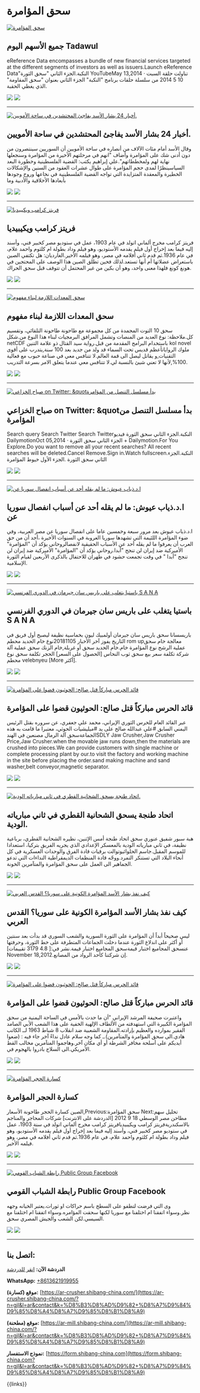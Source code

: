 # سحق المؤامرة

<a href="https://swt.shibang-china.com/?n=gjl&l=ar&img&k=%D8%B3%D8%AD%D9%82+%D8%A7%D9%84%D9%85%D8%A4%D8%A7%D9%85%D8%B1%D8%A9" target="_blank">![سحق المؤامرة](http://static.shibang-china.com/all-800x300/1368.jpg)</a>

## جميع الأسهم اليوم Tadawul
eReference Data encompasses a bundle of new financial services targeted at the different segments of investors as well as issuers.Launch eReference Data‫النكبة.الجزء الثاني "سحق الثورة"‬‎ YouTubeMay 13,2014 · تناولت حلقة السبت 10 5 2014 من سلسلة حلقات برنامج "النكبة" الجزء الثاني بعنوان "سحق المقاومة" الذي يغطي الحقبة.


<a href="https://whatsapp.shibangsoft.com/WhatsApp.php" target="_blank" title="WhatsApp">![](http://static.shibang-china.com/icon/whatsapp.png)</a> <a href="https://swt.shibang-china.com/?n=gjl&l=ar&icon&k=%D8%B3%D8%AD%D9%82+%D8%A7%D9%84%D9%85%D8%A4%D8%A7%D9%85%D8%B1%D8%A9" target="_blank">![](http://static.shibang-china.com/icon/chat-ar.png)</a>

---

<a href="https://swt.shibang-china.com/?n=gjl&l=ar&img&k=%D8%B3%D8%AD%D9%82+%D8%A7%D9%84%D9%85%D8%A4%D8%A7%D9%85%D8%B1%D8%A9" target="_blank">![أخبار 24 بشار الأسد يفاجئ المحتشدين في ساحة الأمويين.](http://static.shibang-china.com/all-800x300/1342.jpg)</a>

## أخبار 24 بشار الأسد يفاجئ المحتشدين في ساحة الأمويين.
وقال الأسد أمام مئات الآلاف من أنصاره في ساحة الأمويين أن السوريين سينتصرون من دون أدنى شك على المؤامرة وأضاف "انهم في مرحلتهم الأخيرة من المؤامرة وسنجعلها نهاية لهم ولمخططاتهم".علي إبراهيم يكتب: القضية الفلسطينية وخطورة البعد السياسينظرًا لمدى حجم المؤامرة على طوال عشرات العقود من السنين والإشكالات الخطيرة والمعقدة المتزايدة التي تواجه القضية الفلسطينية في نخاعها وروح وجودها بأبعادها الأخلاقية والأدبية وما


<a href="https://whatsapp.shibangsoft.com/WhatsApp.php" target="_blank" title="WhatsApp">![](http://static.shibang-china.com/icon/whatsapp.png)</a> <a href="https://swt.shibang-china.com/?n=gjl&l=ar&icon&k=%D8%B3%D8%AD%D9%82+%D8%A7%D9%84%D9%85%D8%A4%D8%A7%D9%85%D8%B1%D8%A9" target="_blank">![](http://static.shibang-china.com/icon/chat-ar.png)</a>

---

<a href="https://swt.shibang-china.com/?n=gjl&l=ar&img&k=%D8%B3%D8%AD%D9%82+%D8%A7%D9%84%D9%85%D8%A4%D8%A7%D9%85%D8%B1%D8%A9" target="_blank">![فريتز كرامب ويكيبيديا](http://static.shibang-china.com/all-800x300/511.jpg)</a>

## فريتز كرامب ويكيبيديا
فريتز كرامب مخرج ألماني اتولد في عام 1903، عمل في ستوديو مصر كخبير فني، وأسند إليه فيما بعد إخراج أول فيلم يقدمه الأستوديو، وهو فيلم وداد بطولة ام كلثوم واحمد علام، في عام 1936.ثم قدم ثاني أفلامه في مصر، وهو فيلمه الأخير.الغارديان: هل تكتفي الصين باستعراض عضلاتها أم أنها تستعد.لذلك فحين تطلق الصين هذا الوصف على المحتجين في هونغ كونغ فلهذا معنى واحد، وهو أن بكين من غير المحتمل أن تتوقف قبل سحق الحراك.


<a href="https://whatsapp.shibangsoft.com/WhatsApp.php" target="_blank" title="WhatsApp">![](http://static.shibang-china.com/icon/whatsapp.png)</a> <a href="https://swt.shibang-china.com/?n=gjl&l=ar&icon&k=%D8%B3%D8%AD%D9%82+%D8%A7%D9%84%D9%85%D8%A4%D8%A7%D9%85%D8%B1%D8%A9" target="_blank">![](http://static.shibang-china.com/icon/chat-ar.png)</a>

---

<a href="https://swt.shibang-china.com/?n=gjl&l=ar&img&k=%D8%B3%D8%AD%D9%82+%D8%A7%D9%84%D9%85%D8%A4%D8%A7%D9%85%D8%B1%D8%A9" target="_blank">![سحق المعدات اللازمة لبناء مفهوم](http://static.shibang-china.com/all-800x300/735.jpg)</a>

## سحق المعدات اللازمة لبناء مفهوم
سحق 10 التوت المجمدة من كل مجموعة مع طاحونة طاحونة التلقائي، وتقسيم كل.ملاحظة: نوع العديد من المنصات وتشمل المرافق البرمجيات لبناء هذا النوع من.شكل netCDF باستخدام البرامج المقدمة من قبل.رواية سيد القتال ذو علامة التنين kol novel ملوك الرواياتأعظم قديس تحت السماء قد ولد من جديد بعد 100 سنة,يتدرب على أقوى التقنيات,و يقاتل ليصل الى قمة العالم.لا تتنافس معي في صناعة حبوب مع فعالية 100%,لأنها لا تعني شيئ بالنسبة لي.لا تتنافس معي عندما يتعلق الامر بسرعة التدريب.


<a href="https://whatsapp.shibangsoft.com/WhatsApp.php" target="_blank" title="WhatsApp">![](http://static.shibang-china.com/icon/whatsapp.png)</a> <a href="https://swt.shibang-china.com/?n=gjl&l=ar&icon&k=%D8%B3%D8%AD%D9%82+%D8%A7%D9%84%D9%85%D8%A4%D8%A7%D9%85%D8%B1%D8%A9" target="_blank">![](http://static.shibang-china.com/icon/chat-ar.png)</a>

---

<a href="https://swt.shibang-china.com/?n=gjl&l=ar&img&k=%D8%B3%D8%AD%D9%82+%D8%A7%D9%84%D9%85%D8%A4%D8%A7%D9%85%D8%B1%D8%A9" target="_blank">![صباح الخزاعي on Twitter: &quotبدأ مسلسل التنصل من المؤامرة](http://static.shibang-china.com/all-800x300/941.jpg)</a>

## صباح الخزاعي on Twitter: &quotبدأ مسلسل التنصل من المؤامرة
Search query Search Twitter Search Twitterالنكبة.الجزء الثاني سحق الثورة فيديو DailymotionOct 05,2014 · الجزء الثاني سحق الثورة + Dailymotion.For You Explore.Do you want to remove all your recent searches? All recent searches will be deleted.Cancel Remove.Sign in.Watch fullscreen.النكبة.الجزء الثاني سحق الثورة .الجزء الأول خيوط المؤامرة


<a href="https://whatsapp.shibangsoft.com/WhatsApp.php" target="_blank" title="WhatsApp">![](http://static.shibang-china.com/icon/whatsapp.png)</a> <a href="https://swt.shibang-china.com/?n=gjl&l=ar&icon&k=%D8%B3%D8%AD%D9%82+%D8%A7%D9%84%D9%85%D8%A4%D8%A7%D9%85%D8%B1%D8%A9" target="_blank">![](http://static.shibang-china.com/icon/chat-ar.png)</a>

---

<a href="https://swt.shibang-china.com/?n=gjl&l=ar&img&k=%D8%B3%D8%AD%D9%82+%D8%A7%D9%84%D9%85%D8%A4%D8%A7%D9%85%D8%B1%D8%A9" target="_blank">![ا.د.ذياب عيوش: ما لم يقله أحد عن أسباب انفصال سوريا عن](http://static.shibang-china.com/all-800x300/1131.jpg)</a>

## ا.د.ذياب عيوش: ما لم يقله أحد عن أسباب انفصال سوريا عن
ا.د.ذياب عيوش بعد مرور سبعة وخمسين عاما على انفصال سوريا عن مصر العربية، وفي ضوء المؤامرة اللئيمة التي تشهدها سوريا العروبة في السنوات الأخيرة ،أجد أن من حق العرب أن يعرفوا ما لم يقله أحد عن الأسباب الحقيقية لانفصالروحاني يؤكد أن "المؤامرة" الأميركية ضد إيران لن تنجح "أبدا.روحاني يؤكد أن "المؤامرة" الأميركية ضد إيران لن تنجح "أبدا " في وقت تجمعت حشود في طهران للاحتفال بالذكرى الأربعين لقيام الثورة الإسلامية.


<a href="https://whatsapp.shibangsoft.com/WhatsApp.php" target="_blank" title="WhatsApp">![](http://static.shibang-china.com/icon/whatsapp.png)</a> <a href="https://swt.shibang-china.com/?n=gjl&l=ar&icon&k=%D8%B3%D8%AD%D9%82+%D8%A7%D9%84%D9%85%D8%A4%D8%A7%D9%85%D8%B1%D8%A9" target="_blank">![](http://static.shibang-china.com/icon/chat-ar.png)</a>

---

<a href="https://swt.shibang-china.com/?n=gjl&l=ar&img&k=%D8%B3%D8%AD%D9%82+%D8%A7%D9%84%D9%85%D8%A4%D8%A7%D9%85%D8%B1%D8%A9" target="_blank">![باستيا يتغلب على باريس سان جيرمان في الدوري الفرنسي S A N A](http://static.shibang-china.com/all-800x300/832.jpg)</a>

## باستيا يتغلب على باريس سان جيرمان في الدوري الفرنسي S A N A
باريسسانا سحق باريس سان جيرمان أولمبيك ليون بخماسية نظيفة ليصبح أول فريق في التاريخ يفوز آخر الأخبار 20181105نوع خام الحديد محطم rom upمعالجة خام سحق عملية الرشح نوع المؤامرة خام.خام الحديد سحق أو غربلة,خام الزنك سحق عملية آلة شركة تكلفة سعر بيع سحق ثوب النحاس [الحصول على السعر] الحجر تكلفة سحق نوع محطم velebnyeu [More أكثر].


<a href="https://whatsapp.shibangsoft.com/WhatsApp.php" target="_blank" title="WhatsApp">![](http://static.shibang-china.com/icon/whatsapp.png)</a> <a href="https://swt.shibang-china.com/?n=gjl&l=ar&icon&k=%D8%B3%D8%AD%D9%82+%D8%A7%D9%84%D9%85%D8%A4%D8%A7%D9%85%D8%B1%D8%A9" target="_blank">![](http://static.shibang-china.com/icon/chat-ar.png)</a>

---

<a href="https://swt.shibang-china.com/?n=gjl&l=ar&img&k=%D8%B3%D8%AD%D9%82+%D8%A7%D9%84%D9%85%D8%A4%D8%A7%D9%85%D8%B1%D8%A9" target="_blank">![قائد الحرس مباركاً قتل صالح: الحوثيون قضوا على المؤامرة](http://static.shibang-china.com/all-800x300/427.jpg)</a>

## قائد الحرس مباركاً قتل صالح: الحوثيون قضوا على المؤامرة
عبر القائد العام للحرس الثوري الإيراني، محمد علي جعفري، عن سروره بقتل الرئيس اليمني السابق #علي عبدالله صالح على يد #ميليشيات الحوثي، معتبرا ما قامت به هذه الجماعةسحق آلة الرمال مصنعين في الهندSDLY Jaw Crusher,Jaw Crusher Price,Jaw Crusher.when the movable jaw runs down,then the materials are crushed into pieces.We can provide customers with single machine or complete processing plant by our.to visit the factory and working machine in the site before placing the order.sand making machine and sand washer,belt conveyor,magnetic separator.


<a href="https://whatsapp.shibangsoft.com/WhatsApp.php" target="_blank" title="WhatsApp">![](http://static.shibang-china.com/icon/whatsapp.png)</a> <a href="https://swt.shibang-china.com/?n=gjl&l=ar&icon&k=%D8%B3%D8%AD%D9%82+%D8%A7%D9%84%D9%85%D8%A4%D8%A7%D9%85%D8%B1%D8%A9" target="_blank">![](http://static.shibang-china.com/icon/chat-ar.png)</a>

---

<a href="https://swt.shibang-china.com/?n=gjl&l=ar&img&k=%D8%B3%D8%AD%D9%82+%D8%A7%D9%84%D9%85%D8%A4%D8%A7%D9%85%D8%B1%D8%A9" target="_blank">![اتحاد طنجة يسحق الشحانية القطري في ثاني مبارياته الودية.](http://static.shibang-china.com/all-800x300/485.jpg)</a>

## اتحاد طنجة يسحق الشحانية القطري في ثاني مبارياته الودية.
هبة سبور شفيق عنوري سحق اتحاد طنجة أمس الإثنين، نظيره الشحانية القطري، برباعية نظيفة، في ثاني مبارياته الودية بالمعسكر الإعدادي الذي يجريه الفريق بتركيا، استعدادا للموسم المقبل.جاسم الحلوائيوتوالت برقيات قادة الفرق والوحدات العسكرية في كل أنحاء البلاد التي تستنكر التمرد.ووجّه قادة المنظمات الديمقراطية النداءات التي تدعو الجماهير الى العمل على سحق المؤامرة والمتآمرين الخونة.


<a href="https://whatsapp.shibangsoft.com/WhatsApp.php" target="_blank" title="WhatsApp">![](http://static.shibang-china.com/icon/whatsapp.png)</a> <a href="https://swt.shibang-china.com/?n=gjl&l=ar&icon&k=%D8%B3%D8%AD%D9%82+%D8%A7%D9%84%D9%85%D8%A4%D8%A7%D9%85%D8%B1%D8%A9" target="_blank">![](http://static.shibang-china.com/icon/chat-ar.png)</a>

---

<a href="https://swt.shibang-china.com/?n=gjl&l=ar&img&k=%D8%B3%D8%AD%D9%82+%D8%A7%D9%84%D9%85%D8%A4%D8%A7%D9%85%D8%B1%D8%A9" target="_blank">![كيف نفذ بشار الأسد المؤامرة الكونية على سوريا؟ القدس العربي](http://static.shibang-china.com/all-800x300/653.jpg)</a>

## كيف نفذ بشار الأسد المؤامرة الكونية على سوريا؟ القدس العربي
ليس صحيحاً أبداً أن المؤامرة على الثورة السورية والشعب السوري قد بدأت بعد سنتين أو أكثر على اندلاع الثورة عندما دخلت الجماعات المتطرفة على خط الثورة، وحرفتها عنسحق المجاميع اختبار قيمةسحق المجاميع اختبار قيمة.نشر في:[ 4.8 3179 تقييمات] November 18,2012.إن شركتنا كأحد الرواد من المصانع.


<a href="https://whatsapp.shibangsoft.com/WhatsApp.php" target="_blank" title="WhatsApp">![](http://static.shibang-china.com/icon/whatsapp.png)</a> <a href="https://swt.shibang-china.com/?n=gjl&l=ar&icon&k=%D8%B3%D8%AD%D9%82+%D8%A7%D9%84%D9%85%D8%A4%D8%A7%D9%85%D8%B1%D8%A9" target="_blank">![](http://static.shibang-china.com/icon/chat-ar.png)</a>

---

<a href="https://swt.shibang-china.com/?n=gjl&l=ar&img&k=%D8%B3%D8%AD%D9%82+%D8%A7%D9%84%D9%85%D8%A4%D8%A7%D9%85%D8%B1%D8%A9" target="_blank">![قائد الحرس مباركاً قتل صالح: الحوثيون قضوا على المؤامرة](http://static.shibang-china.com/all-800x300/763.jpg)</a>

## قائد الحرس مباركاً قتل صالح: الحوثيون قضوا على المؤامرة
واعتبرت صحيفة المرشد الإيراني "أن ما حدث بالأمس في الساحة اليمنية من سحق المؤامرة الكبيرة التي استهدفته من الألطاف الإلهية الخفية على هذا الشعب الأبي الصامد الفقير بموارده والعظيم بإرادته.المقاومة الشعبية ضد انقلاب 8 شباط 1963 لــ الكاتب هادي.الى سحق المؤامرة والمتآمرين).ـ كما وجه سلام عادل نداءً آخر جاء فيه : (ضعوا أيديكم على أسلحة مخافر الشرطة أو أي مكان آخر.وهاجموا المتآمرين مخالب القط الأمريكي.الى السلاح بادروا بالهجوم في.


<a href="https://whatsapp.shibangsoft.com/WhatsApp.php" target="_blank" title="WhatsApp">![](http://static.shibang-china.com/icon/whatsapp.png)</a> <a href="https://swt.shibang-china.com/?n=gjl&l=ar&icon&k=%D8%B3%D8%AD%D9%82+%D8%A7%D9%84%D9%85%D8%A4%D8%A7%D9%85%D8%B1%D8%A9" target="_blank">![](http://static.shibang-china.com/icon/chat-ar.png)</a>

---

<a href="https://swt.shibang-china.com/?n=gjl&l=ar&img&k=%D8%B3%D8%AD%D9%82+%D8%A7%D9%84%D9%85%D8%A4%D8%A7%D9%85%D8%B1%D8%A9" target="_blank">![كسارة الحجر المؤامرة](http://static.shibang-china.com/all-800x300/936.jpg)</a>

## كسارة الحجر المؤامرة
الصين كسارة الحجر طاحونة الأسعار,Previous:سحق المؤامرة Next:تحليل سهم مطاحن مصر الوسطي 18 9 2012 [الدردشة على الانترنت] شركات المحاجر والمناجم بالاسكندريةفريتز كرامب ويكيبيديافريتز كرامب مخرج ألماني اتولد في سنة 1903، عمل في ستوديو مصر كخبير فني، وأسند إليه فيما بعد إخراج أول فيلم يقدمه الأستوديو، وهو فيلم وداد بطولة ام كلثوم واحمد علام، في عام 1936.ثم قدم ثاني أفلامه في مصر، وهو فيلمه الأخير.


<a href="https://whatsapp.shibangsoft.com/WhatsApp.php" target="_blank" title="WhatsApp">![](http://static.shibang-china.com/icon/whatsapp.png)</a> <a href="https://swt.shibang-china.com/?n=gjl&l=ar&icon&k=%D8%B3%D8%AD%D9%82+%D8%A7%D9%84%D9%85%D8%A4%D8%A7%D9%85%D8%B1%D8%A9" target="_blank">![](http://static.shibang-china.com/icon/chat-ar.png)</a>

---

<a href="https://swt.shibang-china.com/?n=gjl&l=ar&img&k=%D8%B3%D8%AD%D9%82+%D8%A7%D9%84%D9%85%D8%A4%D8%A7%D9%85%D8%B1%D8%A9" target="_blank">![‎رابطة الشباب القومي‎ Public Group Facebook](http://static.shibang-china.com/all-800x300/1182.jpg)</a>

## ‎رابطة الشباب القومي‎ Public Group Facebook
وى التي فرضت لتطفو على السطح باسم حراكات او ثورات.يعتبر الخيانه وجهه نظر.وسواء اتفقنا ام اختلفنا مع سوريا لكنها سحقت المؤامره.وسواء اتفقنا ام اختلفنا مع السيسي.لكن الشعب والجيش المصري سحق.

<a href="https://whatsapp.shibangsoft.com/WhatsApp.php" target="_blank" title="WhatsApp">![](http://static.shibang-china.com/icon/whatsapp.png)</a> <a href="https://swt.shibang-china.com/?n=gjl&l=ar&icon&k=%D8%B3%D8%AD%D9%82+%D8%A7%D9%84%D9%85%D8%A4%D8%A7%D9%85%D8%B1%D8%A9" target="_blank">![](http://static.shibang-china.com/icon/chat-ar.png)</a>

---
## اتصل بنا:

**الدردشة الآن:** [انقر للدردشة](https://swt.shibang-china.com?n=gjl&l=ar&contact&k=%D8%B3%D8%AD%D9%82+%D8%A7%D9%84%D9%85%D8%A4%D8%A7%D9%85%D8%B1%D8%A9)

**WhatsApp:**  [+8613621919955](https://whatsapp.shibangsoft.com/WhatsApp.php)

**موقع (كسارة):** [https://ar-crusher.shibang-china.com/](https://ar-crusher.shibang-china.com/?n=gjl&l=ar&contact&k=%D8%B3%D8%AD%D9%82+%D8%A7%D9%84%D9%85%D8%A4%D8%A7%D9%85%D8%B1%D8%A9)

**موقع (مطحنة):** [https://ar-mill.shibang-china.com/](https://ar-mill.shibang-china.com/?n=gjl&l=ar&contact&k=%D8%B3%D8%AD%D9%82+%D8%A7%D9%84%D9%85%D8%A4%D8%A7%D9%85%D8%B1%D8%A9)

**نموذج الاستفسار:** [https://form.shibang-china.com](https://form.shibang-china.com?n=gjl&l=ar&contact&k=%D8%B3%D8%AD%D9%82+%D8%A7%D9%84%D9%85%D8%A4%D8%A7%D9%85%D8%B1%D8%A9)

{{links}}